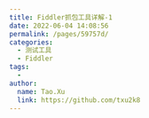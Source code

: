 ```yaml
---
title: Fiddler抓包工具详解-1
date: 2022-06-04 14:08:56
permalink: /pages/59757d/
categories:
  - 测试工具
  - Fiddler
tags:
  - 
author: 
  name: Tao.Xu
  link: https://github.com/txu2k8
---
```

